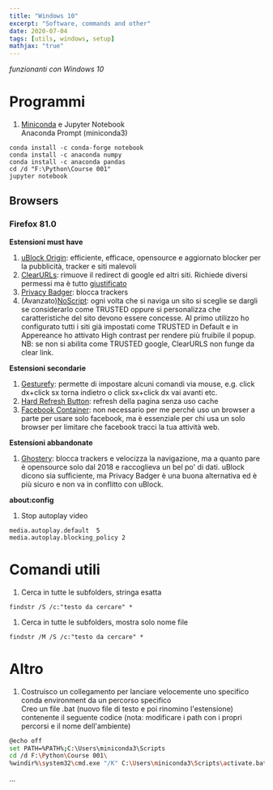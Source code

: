 ```yaml
---
title: "Windows 10"
excerpt: "Software, commands and other"
date: 2020-07-04
tags: [utils, windows, setup]
mathjax: "true"
---
```


*funzionanti con Windows 10*  

# Programmi
1. [Miniconda](https://docs.conda.io/en/latest/miniconda.html) e Jupyter Notebook  
Anaconda Prompt (miniconda3)  
```console
conda install -c conda-forge notebook
conda install -c anaconda numpy
conda install -c anaconda pandas
cd /d "F:\Python\Course 001"
jupyter notebook
```

## Browsers
### Firefox 81.0
**Estensioni must have**  
1. [uBlock Origin](https://addons.mozilla.org/it/firefox/addon/ublock-origin/): efficiente, efficace, opensource e aggiornato blocker per la pubblicità, tracker e siti malevoli
1. [ClearURLs](https://addons.mozilla.org/it/firefox/addon/clearurls/): rimuove il redirect di google ed altri siti. Richiede diversi permessi ma è tutto [giustificato](https://gitlab.com/KevinRoebert/ClearUrls/-/issues/159)
1. [Privacy Badger](https://addons.mozilla.org/it/firefox/addon/privacy-badger17/): blocca trackers
1. (Avanzato)[NoScript](https://addons.mozilla.org/it/firefox/addon/noscript/): ogni volta che si naviga un sito si sceglie se dargli se considerarlo come TRUSTED oppure si personalizza che caratteristiche del sito devono essere concesse. Al primo utilizzo ho configurato tutti i siti già impostati come TRUSTED in Default e in Appereance ho attivato High contrast per rendere più fruibile il popup. NB: se non si abilita come TRUSTED google, ClearURLS non funge da clear link.

**Estensioni secondarie**  
1. [Gesturefy](https://addons.mozilla.org/it/firefox/addon/gesturefy): permette di impostare alcuni comandi via mouse, e.g. click dx+click sx torna indietro o click sx+click dx vai avanti etc.
1. [Hard Refresh Button](https://addons.mozilla.org/it/firefox/addon/hard-refresh-button/): refresh della pagina senza uso cache
1. [Facebook Container](https://addons.mozilla.org/it/firefox/addon/facebook-container/): non necessario per me perché uso un browser a parte per usare solo facebook, ma è essenziale per chi usa un solo browser per limitare che facebook tracci la tua attività web.

**Estensioni abbandonate**
1. [Ghostery](https://addons.mozilla.org/it/firefox/addon/ghostery/): blocca trackers e velocizza la navigazione, ma a quanto pare è opensource solo dal 2018 e raccoglieva un bel po' di dati. uBlock dicono sia sufficiente, ma Privacy Badger è una buona alternativa ed è più sicuro e non va in conflitto con uBlock.

**about:config**
1. Stop autoplay video
```raw
media.autoplay.default	5	
media.autoplay.blocking_policy 2
```





# Comandi utili
1. Cerca in tutte le subfolders, stringa esatta
```console
findstr /S /c:"testo da cercare" *
```
1. Cerca in tutte le subfolders, mostra solo nome file
```
findstr /M /S /c:"testo da cercare" *
```


# Altro
1. Costruisco un collegamento per lanciare velocemente uno specifico conda environment da un percorso specifico  
Creo un file .bat (nuovo file di testo e poi rinomino l'estensione) contenente il seguente codice (nota: modificare i path con i propri percorsi e il nome dell'ambiente)
```bash
@echo off    
set PATH=%PATH%;C:\Users\miniconda3\Scripts
cd /d F:\Python\Course 001\
%windir%\system32\cmd.exe "/K" C:\Users\miniconda3\Scripts\activate.bat py3_tf
```
















...
